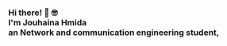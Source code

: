 <h3>
Hi there! 
<g-emoji>👋</g-emoji>
<g-emoji>🤓</g-emoji><br>
I'm Jouhaina Hmida <br>
an Network and communication engineering student, <br>
</h3>
